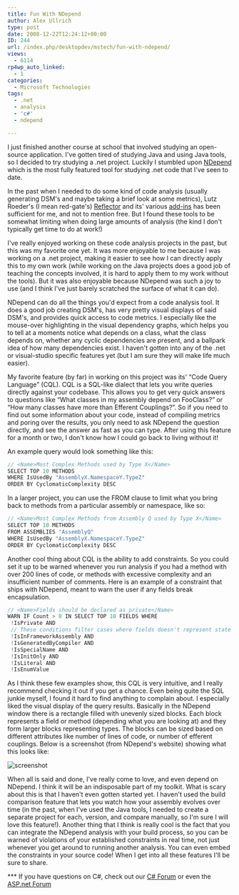 ```yaml
---
title: Fun With NDepend
author: Alex Ullrich
type: post
date: 2008-12-22T12:24:12+00:00
ID: 244
url: /index.php/desktopdev/mstech/fun-with-ndepend/
views:
  - 6114
rp4wp_auto_linked:
  - 1
categories:
  - Microsoft Technologies
tags:
  - .net
  - analysis
  - 'c#'
  - ndepend

---
```

I just finished another course at school that involved studying an open-source application. I've gotten tired of studying Java and using Java tools, so I decided to try studying a .net project. Luckily I stumbled upon [NDepend][1] which is the most fully featured tool for studying .net code that I've seen to date.

In the past when I needed to do some kind of code analysis (usually generating DSM's and maybe taking a brief look at some metrics), Lutz Roeder's (I mean red-gate's) [Reflector][2] and its' various [add-ins][3] has been sufficient for me, and not to mention free. But I found these tools to be somewhat limiting when doing large amounts of analysis (the kind I don't typically get time to do at work!)

I've really enjoyed working on these code analysis projects in the past, but this was my favorite one yet. It was more enjoyable to me because I was working on a .net project, making it easier to see how I can directly apply this to my own work (while working on the Java projects does a good job of teaching the concepts involved, it is hard to apply them to my work without the tools). But it was also enjoyable because NDepend was such a joy to use (and I think I've just barely scratched the surface of what it can do).

NDepend can do all the things you'd expect from a code analysis tool. It does a good job creating DSM's, has very pretty visual displays of said DSM's, and provides quick access to code metrics. I especially like the mouse-over highlighting in the visual dependency graphs, which helps you to tell at a moments notice what depends on a class, what the class depends on, whether any cyclic dependencies are present, and a ballpark idea of how many dependencies exist. I haven't gotten into any of the .net or visual-studio specific features yet (but I am sure they will make life much easier).

My favorite feature (by far) in working on this project was its' “Code Query Language” (CQL). CQL is a SQL-like dialect that lets you write queries directly against your codebase. This allows you to get very quick answers to questions like “What classes in my assembly depend on FooClass?” or “How many classes have more than <insert arbitrary threshold here> Efferent Couplings?”. So if you need to find out some information about your code, instead of compiling metrics and poring over the results, you only need to ask NDepend the question directly, and see the answer as fast as you can type. After using this feature for a month or two, I don't know how I could go back to living without it!

An example query would look something like this:

```csharp
// <Name>Most Complex Methods used by Type X</Name>
SELECT TOP 10 METHODS 
WHERE IsUsedBy "AssemblyX.NamespaceY.TypeZ" 
ORDER BY CyclomaticComplexity DESC
```

In a larger project, you can use the FROM clause to limit what you bring back to methods from a particular assembly or namespace, like so:

```csharp
// <Name>Most Complex Methods from Assembly Q used by Type X</Name>
SELECT TOP 10 METHODS 
FROM ASSEMBLIES "AssemblyQ"
WHERE IsUsedBy "AssemblyX.NamespaceY.TypeZ" 
ORDER BY CyclomaticComplexity DESC
```

Another cool thing about CQL is the ability to add constraints. So you could set it up to be warned whenever you run analysis if you had a method with over 200 lines of code, or methods with excessive complexity and an insufficient number of comments. Here is an example of a constraint that ships with NDepend, meant to warn the user if any fields break encapsulation.

```csharp
// <Name>Fields should be declared as private</Name>
WARN IF Count > 0 IN SELECT TOP 10 FIELDS WHERE 
 !IsPrivate AND 
 // These conditions filter cases where fields doesn't represent state that should be encapsulated. 
 !IsInFrameworkAssembly AND 
 !IsGeneratedByCompiler AND 
 !IsSpecialName AND 
 !IsInitOnly AND 
 !IsLiteral AND 
 !IsEnumValue
```

As I think these few examples show, this CQL is very intuitive, and I really recommend checking it out if you get a chance. Even being quite the SQL junkie myself, I found it hard to find anything to complain about. I especially liked the visual display of the query results. Basically in the NDepend window there is a rectangle filled with unevenly sized blocks. Each block represents a field or method (depending what you are looking at) and they form larger blocks representing types. The blocks can be sized based on different attributes like number of lines of code, or number of efferent couplings. Below is a screenshot (from NDepend's website) showing what this looks like:

![screenshot][4]

When all is said and done, I've really come to love, and even depend on NDepend. I think it will be an indisposable part of my toolkit. What is scary about this is that I haven't even gotten started yet. I haven't used the build comparison feature that lets you watch how your assembly evolves over time (in the past, when I've used the Java tools, I needed to create a separate project for each, version, and compare manually, so I'm sure I will love this feature!). Another thing that I think is really cool is the fact that you can integrate the NDepend analysis with your build process, so you can be warned of violations of your established constraints in real time, not just whenever you get around to running another analysis. You can even embed the constraints in your source code! When I get into all these features I'll be sure to share.

\*** If you have questions on C#, check out our [C# Forum][5] or even the [ASP.net Forum][6]

 [1]: http://ndepend.com/
 [2]: http://www.red-gate.com/products/reflector/index.htm
 [3]: http://www.codeplex.com/reflectoraddins
 [4]: http://www.ndepend.com/Res/NDependBig08.PNG "CQL Window Screenshot"
 [5]: http://forum.ltd.local/viewforum.php?f=40
 [6]: http://forum.ltd.local/viewforum.php?f=27